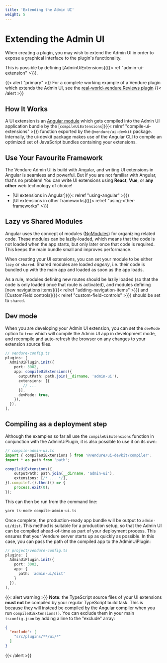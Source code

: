 ```yaml
---
title: 'Extending the Admin UI'
weight: 5
---
```


# Extending the Admin UI

When creating a plugin, you may wish to extend the Admin UI in order to expose a graphical interface to the plugin's functionality.

This is possible by defining [AdminUiExtensions]({{< ref "admin-ui-extension" >}}). 

{{< alert "primary" >}}
For a complete working example of a Vendure plugin which extends the Admin UI, see the [real-world-vendure Reviews plugin](https://github.com/vendure-ecommerce/real-world-vendure/tree/master/src/plugins/reviews)
{{< /alert >}}

## How It Works

A UI extension is an [Angular module](https://angular.io/guide/ngmodules) which gets compiled into the Admin UI application bundle by the [`compileUiExtensions`]({{< relref "compile-ui-extensions" >}}) function exported by the `@vendure/ui-devkit` package. Internally, the ui-devkit package makes use of the Angular CLI to compile an optimized set of JavaScript bundles containing your extensions. 

## Use Your Favourite Framework

The Vendure Admin UI is build with Angular, and writing UI extensions in Angular is seamless and powerful. But if you are not familiar with Angular, that's no problem! You can write UI extensions using **React**, **Vue**, or **any other** web technology of choice!

* [UI extensions in Angular]({{< relref "using-angular" >}})
* [UI extensions in other frameworks]({{< relref "using-other-frameworks" >}})

## Lazy vs Shared Modules

Angular uses the concept of modules ([NgModules](https://angular.io/guide/ngmodules)) for organizing related code. These modules can be lazily-loaded, which means that the code is not loaded when the app starts, but only later once that code is required. This keeps the main bundle small and improves performance.

When creating your UI extensions, you can set your module to be either `lazy` or `shared`. Shared modules are loaded _eagerly_, i.e. their code is bundled up with the main app and loaded as soon as the app loads. 

As a rule, modules defining new routes should be lazily loaded (so that the code is only loaded once that route is activated), and modules defining [new navigations items]({{< relref "adding-navigation-items" >}}) and [CustomField controls]({{< relref "custom-field-controls" >}}) should be set to `shared`.

## Dev mode

When you are developing your Admin UI extension, you can set the `devMode` option to `true` which will compile the Admin UI app in development mode, and recompile and auto-refresh the browser on any changes to your extension source files.

```TypeScript
// vendure-config.ts
plugins: [
  AdminUiPlugin.init({
    port: 3002,
    app: compileUiExtensions({
      outputPath: path.join(__dirname, 'admin-ui'),
      extensions: [{
        // ...
      }],
      devMode: true,
    }),
  }),
],
```

## Compiling as a deployment step

Although the examples so far all use the `compileUiExtensions` function in conjunction with the AdminUiPlugin, it is also possible to use it on its own:

```TypeScript
// compile-admin-ui.ts
import { compileUiExtensions } from '@vendure/ui-devkit/compiler';
import * as path from 'path';

compileUiExtensions({
    outputPath: path.join(__dirname, 'admin-ui'),
    extensions: [/* ... */],
}).compile?.().then(() => {
    process.exit(0);
});

```

This can then be run from the command line:

```bash
yarn ts-node compile-admin-ui.ts
```

Once complete, the production-ready app bundle will be output to `admin-ui/dist`. This method is suitable for a production setup, so that the Admin UI can be compiled ahead-of-time as part of your deployment process. This ensures that your Vendure server starts up as quickly as possible. In this case, you can pass the path of the compiled app to the AdminUiPlugin:

```TypeScript
// project/vendure-config.ts
plugins: [
  AdminUiPlugin.init({
    port: 3002,
    app: {
      path: 'admin-ui/dist'
    }
  }),
],
```

{{< alert warning >}}
**Note:** the TypeScript source files of your UI extensions **must not** be compiled by your regular TypeScript build task. This is because they will instead be compiled by the Angular compiler when you run `compileUiExtensions()`. You can exclude them in your main `tsconfig.json` by adding a line to the "exclude" array:
```json
{
  "exclude": [
    "src/plugins/**/ui/*"
  ]
}
```
{{< /alert >}}
